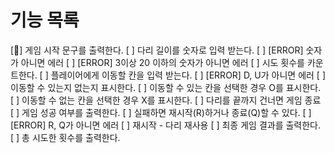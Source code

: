 # 기능 목록

[:deciduous_tree:] 게임 시작 문구를 출력한다.
[ ] 다리 길이를 숫자로 입력 받는다.
    [ ] [ERROR] 숫자가 아니면 에러
    [ ] [ERROR] 3이상 20 이하의 숫자가 아니면 에러
[ ] 시도 횟수를 카운트한다.
[ ] 플레이어에게 이동할 칸을 입력 받는다.
    [ ] [ERROR] D, U가 아니면 에러
[ ] 이동할 수 있는지 없는지 표시한다.
    [ ] 이동할 수 있는 칸을 선택한 경우 O를 표시한다.
    [ ] 이동할 수 없는 칸을 선택한 경우 X를 표시한다.
[ ] 다리를 끝까지 건너면 게임 종료
[ ] 게임 성공 여부를 출력한다.
[ ] 실패하면 재시작(R)하거나 종료(Q)할 수 있다.
    [ ] [ERROR] R, Q가 아니면 에러
[ ] 재시작 - 다리 재사용
[ ] 최종 게임 결과를 출력한다.
[ ] 총 시도한 횟수를 출력한다.